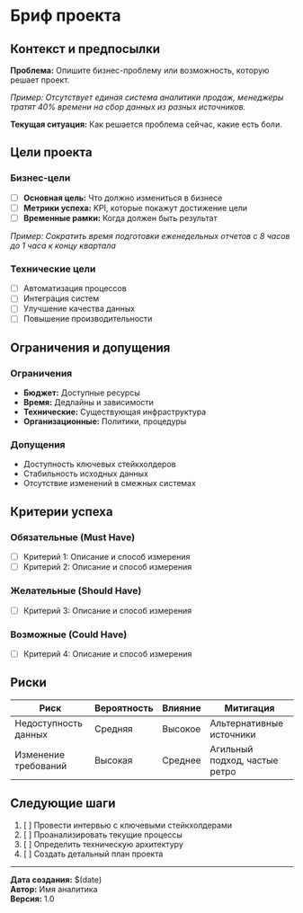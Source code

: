 # Бриф проекта

## Контекст и предпосылки
**Проблема:** Опишите бизнес-проблему или возможность, которую решает проект.

*Пример: Отсутствует единая система аналитики продаж, менеджеры тратят 40% времени на сбор данных из разных источников.*

**Текущая ситуация:** Как решается проблема сейчас, какие есть боли.

## Цели проекта

### Бизнес-цели
- [ ] **Основная цель:** Что должно измениться в бизнесе
- [ ] **Метрики успеха:** KPI, которые покажут достижение цели
- [ ] **Временные рамки:** Когда должен быть результат

*Пример: Сократить время подготовки еженедельных отчетов с 8 часов до 1 часа к концу квартала*

### Технические цели
- [ ] Автоматизация процессов
- [ ] Интеграция систем
- [ ] Улучшение качества данных
- [ ] Повышение производительности

## Ограничения и допущения

### Ограничения
- **Бюджет:** Доступные ресурсы
- **Время:** Дедлайны и зависимости
- **Технические:** Существующая инфраструктура
- **Организационные:** Политики, процедуры

### Допущения
- Доступность ключевых стейкхолдеров
- Стабильность исходных данных
- Отсутствие изменений в смежных системах

## Критерии успеха

### Обязательные (Must Have)
- [ ] Критерий 1: Описание и способ измерения
- [ ] Критерий 2: Описание и способ измерения

### Желательные (Should Have)
- [ ] Критерий 3: Описание и способ измерения

### Возможные (Could Have)
- [ ] Критерий 4: Описание и способ измерения

## Риски

| Риск | Вероятность | Влияние | Митигация |
|------|-------------|---------|-----------|
| Недоступность данных | Средняя | Высокое | Альтернативные источники |
| Изменение требований | Высокая | Среднее | Агильный подход, частые ретро |

## Следующие шаги
1. [ ] Провести интервью с ключевыми стейкхолдерами
2. [ ] Проанализировать текущие процессы
3. [ ] Определить техническую архитектуру
4. [ ] Создать детальный план проекта

---
**Дата создания:** $(date)  
**Автор:** Имя аналитика  
**Версия:** 1.0
